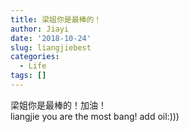 ```yaml
---
title: 梁姐你是最棒的！
author: Jiayi
date: '2018-10-24'
slug: liangjiebest
categories:
  - Life
tags: []
---
```


梁姐你是最棒的！加油！  
liangjie you are the most bang! add oil:)))


